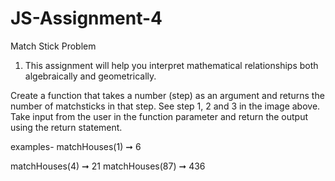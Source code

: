 # JS-Assignment-4
Match Stick Problem


1. This assignment will help you interpret mathematical relationships both
algebraically and geometrically.
 
 
 


Create a function that takes a number (step) as an argument and returns the
number of matchsticks in that step. See step 1, 2 and 3 in the image above.
Take input from the user in the function parameter and return the output
using the return statement.

examples-
matchHouses(1) ➞ 6

matchHouses(4) ➞ 21
matchHouses(87) ➞ 436
